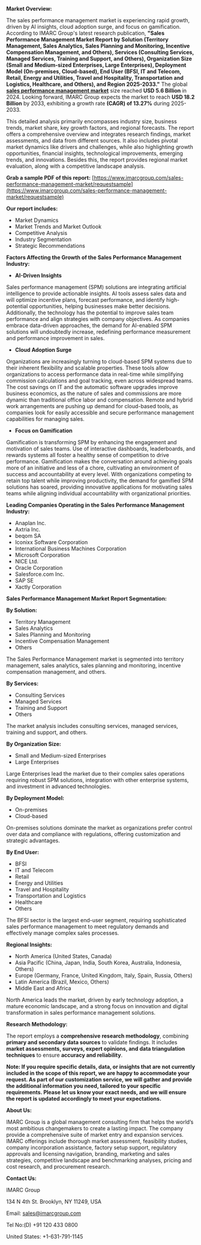 **Market Overview:**

The sales performance management market is experiencing rapid growth, driven by AI insights, cloud adoption surge, and focus on gamification. According to IMARC Group's latest research publication, **"Sales Performance Management Market Report by Solution (Territory Management, Sales Analytics, Sales Planning and Monitoring, Incentive Compensation Management, and Others), Services (Consulting Services, Managed Services, Training and Support, and Others), Organization Size (Small and Medium-sized Enterprises, Large Enterprises), Deployment Model (On-premises, Cloud-based), End User (BFSI, IT and Telecom, Retail, Energy and Utilities, Travel and Hospitality, Transportation and Logistics, Healthcare, and Others), and Region 2025-2033."** The global [**sales performance management market**](https://www.imarcgroup.com/sales-performance-management-market) size reached **USD 5.6 Billion** in 2024. Looking forward, IMARC Group expects the market to reach **USD 18.2 Billion** by 2033, exhibiting a growth rate **(CAGR) of 13.27%** during 2025-2033.

This detailed analysis primarily encompasses industry size, business trends, market share, key growth factors, and regional forecasts. The report offers a comprehensive overview and integrates research findings, market assessments, and data from different sources. It also includes pivotal market dynamics like drivers and challenges, while also highlighting growth opportunities, financial insights, technological improvements, emerging trends, and innovations. Besides this, the report provides regional market evaluation, along with a competitive landscape analysis.

**Grab a sample PDF of this report:** [https://www.imarcgroup.com/sales-performance-management-market/requestsample](https://www.imarcgroup.com/sales-performance-management-market/requestsample)

**Our report includes:**

*   Market Dynamics
*   Market Trends and Market Outlook
*   Competitive Analysis
*   Industry Segmentation
*   Strategic Recommendations

**Factors Affecting the Growth of the Sales Performance Management Industry:**

*   **AI-Driven Insights**

Sales performance management (SPM) solutions are integrating artificial intelligence to provide actionable insights. AI tools assess sales data and will optimize incentive plans, forecast performance, and identify high-potential opportunities, helping businesses make better decisions. Additionally, the technology has the potential to improve sales team performance and align strategies with company objectives. As companies embrace data-driven approaches, the demand for AI-enabled SPM solutions will undoubtedly increase, redefining performance measurement and performance improvement in sales.

*   **Cloud Adoption Surge**

Organizations are increasingly turning to cloud-based SPM systems due to their inherent flexibility and scalable properties. These tools allow organizations to access performance data in real-time while simplifying commission calculations and goal tracking, even across widespread teams. The cost savings on IT and the automatic software upgrades improve business economics, as the nature of sales and commissions are more dynamic than traditional office labor and compensation. Remote and hybrid work arrangements are pushing up demand for cloud-based tools, as companies look for easily accessible and secure performance management capabilities for managing sales.

*   **Focus on Gamification**

Gamification is transforming SPM by enhancing the engagement and motivation of sales teams. Use of interactive dashboards, leaderboards, and rewards systems all foster a healthy sense of competition to drive performance. Gamification makes the conversation around achieving goals more of an initiative and less of a chore, cultivating an environment of success and accountability at every level. With organizations competing to retain top talent while improving productivity, the demand for gamified SPM solutions has soared, providing innovative applications for motivating sales teams while aligning individual accountability with organizational priorities.

**Leading Companies Operating in the Sales Performance Management Industry:**

*   Anaplan Inc.
*   Axtria Inc.
*   beqom SA
*   Iconixx Software Corporation
*   International Business Machines Corporation
*   Microsoft Corporation
*   NICE Ltd.
*   Oracle Corporation
*   Salesforce.com Inc.
*   SAP SE
*   Xactly Corporation

**Sales Performance Management Market Report Segmentation:**

**By Solution:**

*   Territory Management
*   Sales Analytics
*   Sales Planning and Monitoring
*   Incentive Compensation Management
*   Others

The Sales Performance Management market is segmented into territory management, sales analytics, sales planning and monitoring, incentive compensation management, and others.

**By Services:**

*   Consulting Services
*   Managed Services
*   Training and Support
*   Others

The market analysis includes consulting services, managed services, training and support, and others.

**By Organization Size:**

*   Small and Medium-sized Enterprises
*   Large Enterprises

Large Enterprises lead the market due to their complex sales operations requiring robust SPM solutions, integration with other enterprise systems, and investment in advanced technologies.

**By Deployment Model:**

*   On-premises
*   Cloud-based

On-premises solutions dominate the market as organizations prefer control over data and compliance with regulations, offering customization and strategic advantages.

**By End User:**

*   BFSI
*   IT and Telecom
*   Retail
*   Energy and Utilities
*   Travel and Hospitality
*   Transportation and Logistics
*   Healthcare
*   Others

The BFSI sector is the largest end-user segment, requiring sophisticated sales performance management to meet regulatory demands and effectively manage complex sales processes.

**Regional Insights:**

*   North America (United States, Canada)
*   Asia Pacific (China, Japan, India, South Korea, Australia, Indonesia, Others)
*   Europe (Germany, France, United Kingdom, Italy, Spain, Russia, Others)
*   Latin America (Brazil, Mexico, Others)
*   Middle East and Africa

North America leads the market, driven by early technology adoption, a mature economic landscape, and a strong focus on innovation and digital transformation in sales performance management solutions.

**Research Methodology:**

The report employs a **comprehensive research methodology**, combining **primary and secondary data sources** to validate findings. It includes **market assessments, surveys, expert opinions, and data triangulation techniques** to ensure **accuracy and reliability**.

**Note: If you require specific details, data, or insights that are not currently included in the scope of this report, we are happy to accommodate your request. As part of our customization service, we will gather and provide the additional information you need, tailored to your specific requirements. Please let us know your exact needs, and we will ensure the report is updated accordingly to meet your expectations.**

**About Us:**

IMARC Group is a global management consulting firm that helps the world’s most ambitious changemakers to create a lasting impact. The company provide a comprehensive suite of market entry and expansion services. IMARC offerings include thorough market assessment, feasibility studies, company incorporation assistance, factory setup support, regulatory approvals and licensing navigation, branding, marketing and sales strategies, competitive landscape and benchmarking analyses, pricing and cost research, and procurement research.

**Contact Us:**

IMARC Group

134 N 4th St. Brooklyn, NY 11249, USA

Email: sales@imarcgroup.com

Tel No:(D) +91 120 433 0800

United States: +1-631-791-1145
